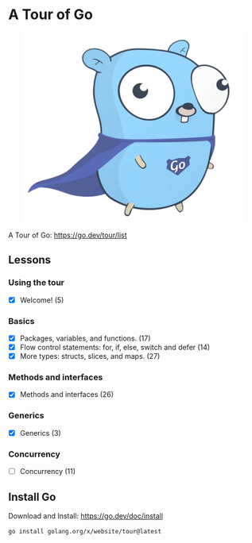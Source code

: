 # A Tour of Go

<div align="center">

  ![Go!](https://github.com/peppapig13132/A-Tour-of-Go/raw/main/assets/image/go.png)
</div>

A Tour of Go: https://go.dev/tour/list

## Lessons

### Using the tour
- [x] Welcome! (5)

### Basics
- [x] Packages, variables, and functions. (17)
- [x] Flow control statements: for, if, else, switch and defer (14)
- [x] More types: structs, slices, and maps. (27)

### Methods and interfaces
- [x] Methods and interfaces (26)

### Generics
- [x] Generics (3)

### Concurrency
- [ ] Concurrency (11)


## Install Go
Download and Install: https://go.dev/doc/install

```
go install golang.org/x/website/tour@latest
```
